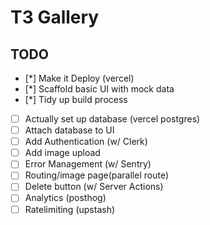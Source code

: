 # T3 Gallery

## TODO

- [*] Make it Deploy (vercel)
- [*] Scaffold basic UI with mock data
- [*] Tidy up build process
- [ ] Actually set up database (vercel postgres)
- [ ] Attach database to UI
- [ ] Add Authentication (w/ Clerk)
- [ ] Add image upload
- [ ] Error Management (w/ Sentry)
- [ ] Routing/image page(parallel route)
- [ ] Delete button (w/ Server Actions)
- [ ] Analytics (posthog)
- [ ] Ratelimiting (upstash)